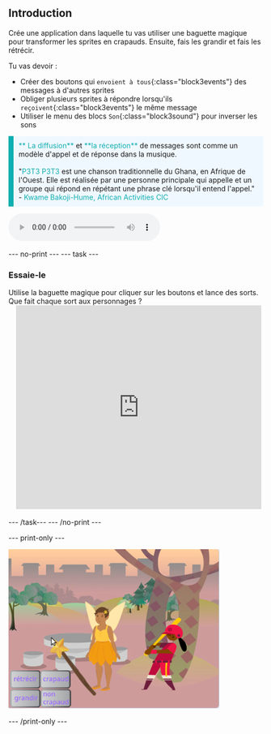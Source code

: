 ## Introduction

Crée une application dans laquelle tu vas utiliser une baguette magique pour transformer les sprites en crapauds. Ensuite, fais les grandir et fais les rétrécir.

Tu vas devoir :
+ Créer des boutons qui `envoient à tous`{:class="block3events"} des messages à d'autres sprites
+ Obliger plusieurs sprites à répondre lorsqu'ils `reçoivent`{:class="block3events"} le même message
+ Utiliser le menu des blocs `Son`{:class="block3sound"} pour inverser les sons

<p style="border-left: solid; border-width:10px; border-color: #0faeb0; background-color: aliceblue; padding: 10px;">
<span style="color: #0faeb0">** La diffusion**</span> et <span style="color: #0faeb0">**la réception**</span> de messages sont comme un modèle d'appel et de réponse dans la musique.
<br>
<br>
  "<span style="color: #0faeb0">P3T3 P3T3</span> est une chanson traditionnelle du Ghana, en Afrique de l'Ouest. Elle est réalisée par une personne principale qui appelle et un groupe qui répond en répétant une phrase clé lorsqu'il entend l'appel." - <span style="color: #0faeb0">Kwame Bakoji-Hume, African Activities CIC</span>

<audio controls><source src="images/Pete-Pete.mp3" type="audio/wav"></audio>  
</p>

--- no-print --- --- task ---

### Essaie-le
<div style="display: flex; flex-wrap: wrap">
<div style="flex-basis: 175px; flex-grow: 1">  
Utilise la baguette magique pour cliquer sur les boutons et lance des sorts. Que fait chaque sort aux personnages ?
</div>
<div class="scratch-preview" style="margin-left: 15px;">
  <iframe allowtransparency="true" width="485" height="402" src="https://scratch.mit.edu/projects/embed/518413238/?autostart=false" frameborder="0"></iframe>
</div>
</div>

--- /task--- --- /no-print ---

--- print-only ---

![Projet terminé](images/showcase_static.png)

--- /print-only ---
